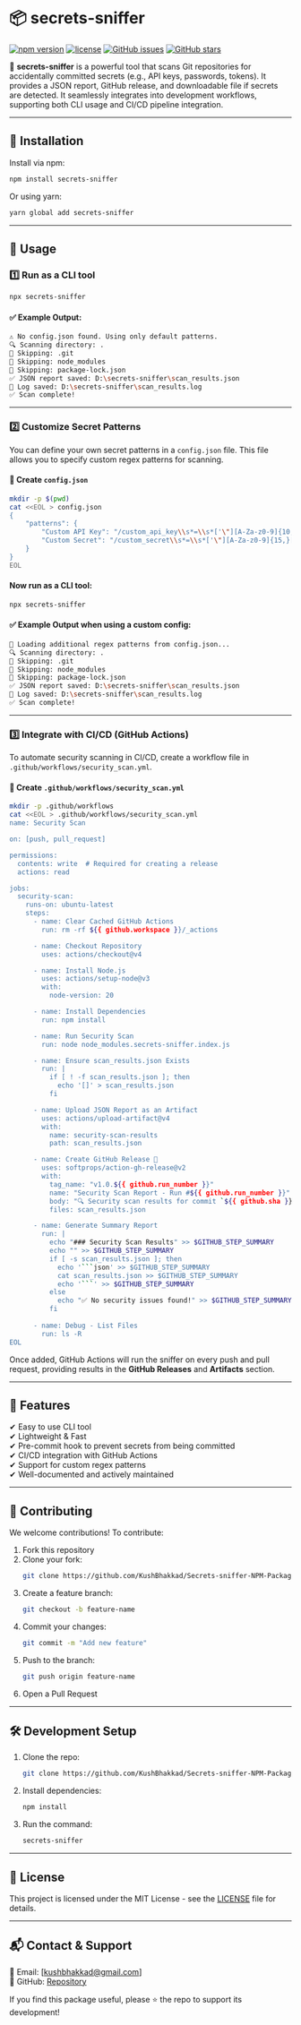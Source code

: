 # 📦 secrets-sniffer
[![npm version](https://img.shields.io/npm/v/secrets-sniffer.svg)](https://www.npmjs.com/package/secrets-sniffer)
[![license](https://img.shields.io/npm/l/secrets-sniffer.svg)](LICENSE)
[![GitHub issues](https://img.shields.io/github/issues/KushBhakkad/secrets-sniffer-NPM-Package)](https://github.com/KushBhakkad/secrets-sniffer-NPM-Package/issues)
[![GitHub stars](https://img.shields.io/github/stars/KushBhakkad/secrets-sniffer-NPM-Package)](https://github.com/KushBhakkad/secrets-sniffer-NPM-Package/stargazers)

🚀 **secrets-sniffer** is a powerful tool that scans Git repositories for accidentally committed secrets (e.g., API keys, passwords, tokens). It provides a JSON report, GitHub release, and downloadable file if secrets are detected. It seamlessly integrates into development workflows, supporting both CLI usage and CI/CD pipeline integration.

---

## 📌 Installation

Install via npm:
```sh
npm install secrets-sniffer
```

Or using yarn:
```sh
yarn global add secrets-sniffer
```

---

## 📌 Usage

### 1️⃣ Run as a CLI tool
```sh
npx secrets-sniffer
```

#### ✅ Example Output:
```sh
⚠️ No config.json found. Using only default patterns.
🔍 Scanning directory: .
🚫 Skipping: .git
🚫 Skipping: node_modules
🚫 Skipping: package-lock.json
✅ JSON report saved: D:\secrets-sniffer\scan_results.json
📖 Log saved: D:\secrets-sniffer\scan_results.log
✅ Scan complete!
```

---

### 2️⃣ Customize Secret Patterns

You can define your own secret patterns in a `config.json` file. This file allows you to specify custom regex patterns for scanning.

#### 📄 Create `config.json`
```sh
mkdir -p $(pwd)
cat <<EOL > config.json
{
    "patterns": {
        "Custom API Key": "/custom_api_key\\s*=\\s*['\"][A-Za-z0-9]{10,}['\"]/",
        "Custom Secret": "/custom_secret\\s*=\\s*['\"][A-Za-z0-9]{15,}['\"]/"
    }
}
EOL
```

#### Now run as a CLI tool:
```sh
npx secrets-sniffer
```

#### ✅ Example Output when using a custom config:
```sh
🔧 Loading additional regex patterns from config.json...
🔍 Scanning directory: .
🚫 Skipping: .git
🚫 Skipping: node_modules
🚫 Skipping: package-lock.json
✅ JSON report saved: D:\secrets-sniffer\scan_results.json
📖 Log saved: D:\secrets-sniffer\scan_results.log
✅ Scan complete!
```

---

### 3️⃣ Integrate with CI/CD (GitHub Actions)

To automate security scanning in CI/CD, create a workflow file in `.github/workflows/security_scan.yml`.

#### 📄 Create `.github/workflows/security_scan.yml`
```sh
mkdir -p .github/workflows
cat <<EOL > .github/workflows/security_scan.yml
name: Security Scan

on: [push, pull_request]

permissions:
  contents: write  # Required for creating a release
  actions: read    

jobs:
  security-scan:
    runs-on: ubuntu-latest
    steps:
      - name: Clear Cached GitHub Actions  
        run: rm -rf ${{ github.workspace }}/_actions  

      - name: Checkout Repository  
        uses: actions/checkout@v4  

      - name: Install Node.js  
        uses: actions/setup-node@v3  
        with:  
          node-version: 20  

      - name: Install Dependencies  
        run: npm install  

      - name: Run Security Scan  
        run: node node_modules.secrets-sniffer.index.js 

      - name: Ensure scan_results.json Exists  
        run: |
          if [ ! -f scan_results.json ]; then
            echo '[]' > scan_results.json  
          fi

      - name: Upload JSON Report as an Artifact  
        uses: actions/upload-artifact@v4  
        with:  
          name: security-scan-results  
          path: scan_results.json  

      - name: Create GitHub Release 📢  
        uses: softprops/action-gh-release@v2  
        with:  
          tag_name: "v1.0.${{ github.run_number }}"  
          name: "Security Scan Report - Run #${{ github.run_number }}"  
          body: "🔍 Security scan results for commit `${{ github.sha }}`.\nDownload the report below."  
          files: scan_results.json  

      - name: Generate Summary Report
        run: |
          echo "### Security Scan Results" >> $GITHUB_STEP_SUMMARY
          echo "" >> $GITHUB_STEP_SUMMARY
          if [ -s scan_results.json ]; then
            echo '```json' >> $GITHUB_STEP_SUMMARY
            cat scan_results.json >> $GITHUB_STEP_SUMMARY
            echo '```' >> $GITHUB_STEP_SUMMARY
          else
            echo "✅ No security issues found!" >> $GITHUB_STEP_SUMMARY
          fi
      
      - name: Debug - List Files  
        run: ls -R
EOL
```

Once added, GitHub Actions will run the sniffer on every push and pull request, providing results in the **GitHub Releases** and **Artifacts** section.

---

## 🚀 Features
✔ Easy to use CLI tool  
✔ Lightweight & Fast  
✔ Pre-commit hook to prevent secrets from being committed  
✔ CI/CD integration with GitHub Actions  
✔ Support for custom regex patterns  
✔ Well-documented and actively maintained  

---

## 🤝 Contributing
We welcome contributions! To contribute:
1. Fork this repository
2. Clone your fork:
   ```sh
   git clone https://github.com/KushBhakkad/Secrets-sniffer-NPM-Package.git
   ```
3. Create a feature branch:
   ```sh
   git checkout -b feature-name
   ```
4. Commit your changes:
   ```sh
   git commit -m "Add new feature"
   ```
5. Push to the branch:
   ```sh
   git push origin feature-name
   ```
6. Open a Pull Request

---

## 🛠 Development Setup

1. Clone the repo:
   ```sh
   git clone https://github.com/KushBhakkad/Secrets-sniffer-NPM-Package.git
   ```
2. Install dependencies:
   ```sh
   npm install
   ```
3. Run the command:
   ```sh
   secrets-sniffer
   ```

---

## 📜 License
This project is licensed under the MIT License - see the [LICENSE](LICENSE) file for details.

---

## 📬 Contact & Support
📧 Email: [kushbhakkad@gmail.com]  
📘 GitHub: [Repository](https://github.com/KushBhakkad/Secrets-sniffer-NPM-Package)  

If you find this package useful, please ⭐️ the repo to support its development!

